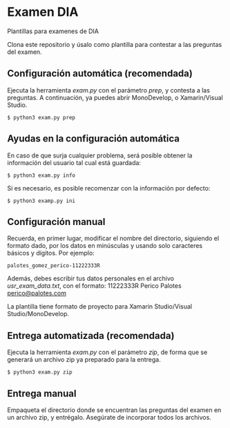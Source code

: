 # Examen DIA
Plantillas para examenes de DIA

Clona este repositorio y úsalo como plantilla para contestar a las preguntas del examen.

## Configuración automática (recomendada)
Ejecuta la herramienta *exam.py* con el parámetro *prep*, y contesta a las preguntas. A continuación, ya puedes abrir  MonoDevelop, o Xamarin/Visual Studio.

    $ python3 exam.py prep

## Ayudas en la configuración automática
En caso de que surja cualquier problema, será posible obtener la información del usuario tal cual está guardada:

    $ python3 exam.py info

Si es necesario, es posible recomenzar con la información por defecto:

    $ python3 examp.py ini

## Configuración manual
Recuerda, en primer lugar, modificar el nombre del directorio, siguiendo el formato dado, por los datos en minúsculas y usando solo caracteres básicos y dígitos. Por ejemplo:

    palotes_gomez_perico-11222333R

Además, debes escribir tus datos personales en el archivo *usr_exam_data.txt*, con el formato:
11222333R
Perico
Palotes
perico@palotes.com

La plantilla tiene formato de proyecto para Xamarin Studio/Visual Studio/MonoDevelop.

## Entrega automatizada (recomendada)
Ejecuta la herramienta *exam.py* con el parámetro *zip*, de forma que se generará un archivo zip ya preparado para la entrega.

    $ python3 exam.py zip

## Entrega manual
Empaqueta el directorio donde se encuentran las preguntas del examen en un archivo zip, y entrégalo. Asegúrate de incorporar todos los archivos.
